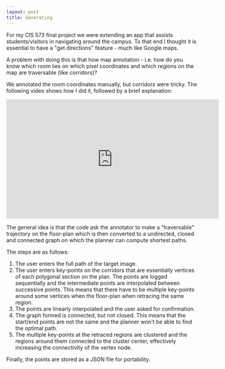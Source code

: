 ```yaml
---
layout: post
title: Generating 
---
```


For my CIS 573 final project we were extending an app that assists students/visitors in 
navigating around the campus. To that end I thought it is essential to have a 
"get directions" feature - much like Google maps. 

A problem with doing this is that how map annotation - i.e. how do you know which
room lies on which pixel coordinates and which regions on the map are 
traversable (like corridors)?

We annotated the room coordinates manually, but corridors were tricky. The following
video shows how I did it, followed by a brief explanation:

<iframe width="560" height="315" src="https://www.youtube.com/embed/H_oayX4lM3Y" frameborder="0" allowfullscreen></iframe>

The general idea is that the code ask the annotator to make a "traversable" 
trajectory on the floor-plan which is then converted to a undirected, closed and 
connected graph on which the planner can compute shortest paths.

The steps are as follows:

1. The user enters the full path of the target image.
2. The user enters key-points on the corridors that are essentially vertices of 
each polygonal section on the plan. The points are logged sequentially and the 
intermediate points are interpolated between successive points. This means that 
there have to be multiple key-points around some vertices when the floor-plan when
retracing the same region.
3. The points are linearly interpolated and the user asked for confirmation.
4. The graph formed is connected, but not closed. This means that the start/end
points are not the same and the planner won't be able to find the optimal path.
5. The multiple key-points at the retraced regions are clustered and the regions 
around them connected to the cluster center, effectively increasing the 
connectivity of the vertex node.

Finally, the points are stored as a JSON file for portability.
